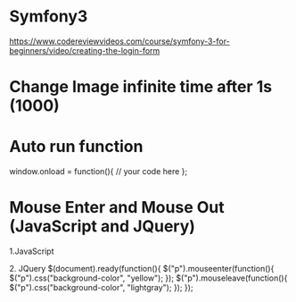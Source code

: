 # Symfony3
https://www.codereviewvideos.com/course/symfony-3-for-beginners/video/creating-the-login-form

# Change Image infinite time after 1s (1000)

<script>
function myFunction() {
    document.getElementById("myImg").src = "hackanm.gif";
    setTimeout(myFunction2,1000);
} 
function myFunction2(){ 
  document.getElementById("myImg").src = "compman.gif";
  setTimeout(myFunction,1000);
  
}
</script>

# Auto run function

window.onload = function(){
  // your code here
};
# Mouse Enter and Mouse Out (JavaScript and JQuery)
1.JavaScript
<div onmousemove="myFunction()" onmouseout="clearCoor()"></div>
2. JQuery
$(document).ready(function(){
    $("p").mouseenter(function(){
        $("p").css("background-color", "yellow");
    });
    $("p").mouseleave(function(){
        $("p").css("background-color", "lightgray");
    });
});

